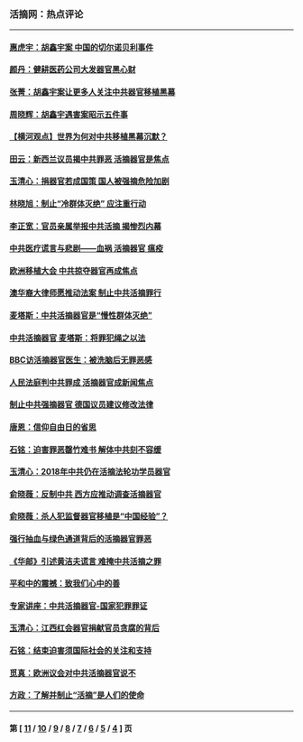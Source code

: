 ### 活摘网：热点评论
---
#### [惠虎宇：胡鑫宇案 中国的切尔诺贝利事件](../../pages/nf5879/n13942916.md?03210430) 
#### [颜丹：健耕医药公司大发器官黑心财](../../pages/nf5879/n13940134.md?03210430) 
#### [张菁：胡鑫宇案让更多人关注中共器官移植黑幕](../../pages/nf5879/n13929073.md?03210430) 
#### [周晓辉：胡鑫宇遇害案昭示五件事](../../pages/nf5879/n13921870.md?03210430) 
#### [【横河观点】世界为何对中共移植黑幕沉默？](../../pages/nf5879/n13244249.md?03210430) 
#### [田云：新西兰议员揭中共罪恶 活摘器官是焦点](../../pages/nf5879/n13070629.md?03210430) 
#### [玉清心：捐器官若成国策 国人被强摘危险加剧](../../pages/nf5879/n12802713.md?03210430) 
#### [林晓旭：制止“冷群体灭绝” 应注重行动](../../pages/nf5879/n12779736.md?03210430) 
#### [李正宽：官员亲属举报中共活摘 揭惨烈内幕](../../pages/nf5879/n12684490.md?03210430) 
#### [中共医疗谎言与悲剧——血祸 活摘器官 瘟疫](../../pages/nf5879/n12372103.md?03210430) 
#### [欧洲移植大会 中共掠夺器官再成焦点](../../pages/nf5879/n11538883.md?03210430) 
#### [澳华裔大律师愿推动法案 制止中共活摘罪行](../../pages/nf5879/n11377039.md?03210430) 
#### [麦塔斯：中共活摘器官是“慢性群体灭绝”](../../pages/nf5879/n11350529.md?03210430) 
#### [中共活摘器官 麦塔斯：将罪犯绳之以法](../../pages/nf5879/n11347973.md?03210430) 
#### [BBC访活摘器官医生：被洗脑后无罪恶感](../../pages/nf5879/n11335935.md?03210430) 
#### [人民法庭判中共罪成 活摘器官成新闻焦点](../../pages/nf5879/n11331578.md?03210430) 
#### [制止中共强摘器官 德国议员建议修改法律](../../pages/nf5879/n11249451.md?03210430) 
#### [唐恩：信仰自由日的省思](../../pages/nf5879/n11003525.md?03210430) 
#### [石铭：迫害罪恶罄竹难书  解体中共刻不容缓](../../pages/nf5879/n10942855.md?03210430) 
#### [玉清心：2018年中共仍在活摘法轮功学员器官](../../pages/nf5879/n10914646.md?03210430) 
#### [俞晓薇：反制中共 西方应推动调查活摘器官](../../pages/nf5879/n10794671.md?03210430) 
#### [俞晓薇：杀人犯监督器官移植是“中国经验”？](../../pages/nf5879/n10466427.md?03210430) 
#### [强行抽血与绿色通道背后的活摘器官罪恶](../../pages/nf5879/n10004708.md?03210430) 
#### [《华邮》引述黄洁夫谎言 难掩中共活摘之罪](../../pages/nf5879/n9642309.md?03210430) 
#### [平和中的震撼：致我们心中的善](../../pages/nf5879/n9021123.md?03210430) 
#### [专家讲座：中共活摘器官-国家犯罪罪证](../../pages/nf5879/n8828153.md?03210430) 
#### [玉清心：江西红会器官捐献官员贪腐的背后](../../pages/nf5879/n8522122.md?03210430) 
#### [石铭：结束迫害须国际社会的关注和支持](../../pages/nf5879/n8443497.md?03210430) 
#### [觅真：欧洲议会对中共活摘器官说不](../../pages/nf5879/n8337486.md?03210430) 
#### [方政：了解并制止“活摘”是人们的使命](../../pages/nf5879/n8329214.md?03210430) 

---
#### 第 [ [11](./11.md?03210430) / [10](./10.md?03210430) / [9](./9.md?03210430) / [8](./8.md?03210430) / [7](./7.md?03210430) / [6](./6.md?03210430) / [5](./5.md?03210430) / [4](./4.md?03210430) ] 页

